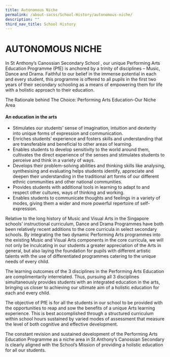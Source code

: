 ```yaml
---
title: Autonomous Niche
permalink: /about-sacss/School-History/autonomous-niche/
description: ""
third_nav_title: School History
---
```

# AUTONOMOUS NICHE
In St Anthony’s Canossian Secondary School , our unique Performing Arts Education Programme (PfE) is anchored by a trinity of disciplines – Music, Dance and Drama. Faithful to our belief in the immense potential in each and every student, this programme is offered to all pupils in the first two years of their secondary schooling as a means of empowering them for life with a holistic approach to their education.

The Rationale behind The Choice: Performing Arts Education-Our Niche Area

#### **An education in the arts**

*   Stimulates our students’ sense of imagination, intuition and dexterity into unique forms of expression and communication.
*   Enriches students’ experience and fosters skills and understanding that are transferable and beneficial to other areas of learning.
*   Enables students to develop sensitivity to the world around them, cultivates the direct experience of the senses and stimulates students to perceive and think in a variety of ways.
*   Develops their problem-solving abilities and thinking skills like analysing, synthesising and evaluating helps students identify, appreciate and deepen their understanding in the traditional art forms of our different ethnic communities and other national communities.
*   Provides students with additional tools in learning to adapt to and respect other cultures, ways of thinking and working.
*   Enables students to communicate thoughts and feelings in a variety of modes, giving them a wider and more powerful repertoire of self-expression.

Relative to the long history of Music and Visual Arts in the Singapore schools’ instructional curriculum, Dance and Drama Programmes have both been relatively recent additions to the core curricula in select secondary schools. By integrating the two dynamic Performing Arts programmes into the existing Music and Visual Arts components in the core curricula, we will not only be inculcating in our students a greater appreciation of the Arts in general, but also laying the foundation for pupils with different artistic talents with the use of differentiated programmes catering to the unique needs of every child.

The learning outcomes of the 3 disciplines in the Performing Arts Education are complimentarily interrelated. Thus, pursuing all 3 disciplines simultaneously provides students with an integrated education in the arts, bringing us closer to achieving our ultimate aim of a holistic education for each and every child.

The objective of PfE is for all the students in our school to be provided with the opportunities to reap and sow the benefits of a unique Arts learning experience. This is best accomplished through a structured curriculum within school hours sustained by varied modes of assessment that measure the level of both cognitive and effective development.

The constant revision and sustained development of the Performing Arts Education Programme as a niche area in St Anthony’s Canossian Secondary is clearly aligned with the School’s Mission of providing a holistic education for all our students.